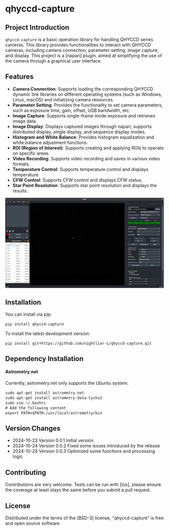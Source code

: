 # qhyccd-capture

## Project Introduction

`qhyccd-capture` is a basic operation library for handling QHYCCD series cameras. This library provides functionalities to interact with QHYCCD cameras, including camera connection, parameter setting, image capture, and display. This project is a [napari] plugin, aimed at simplifying the use of the camera through a graphical user interface.

## Features

- **Camera Connection**: Supports loading the corresponding QHYCCD dynamic link libraries on different operating systems (such as Windows, Linux, macOS) and initializing camera resources.
- **Parameter Setting**: Provides the functionality to set camera parameters, such as exposure time, gain, offset, USB bandwidth, etc.
- **Image Capture**: Supports single-frame mode exposure and retrieves image data.
- **Image Display**: Displays captured images through napari, supports distributed display, single display, and sequence display modes.
- **Histogram and White Balance**: Provides histogram equalization and white balance adjustment functions.
- **ROI (Region of Interest)**: Supports creating and applying ROIs to operate on specific areas.
- **Video Recording**: Supports video recording and saves in various video formats.
- **Temperature Control**: Supports temperature control and displays temperature.
- **CFW Control**: Supports CFW control and displays CFW status.
- **Star Point Resolution**: Supports star point resolution and displays the results.

![qhyccd-capture 插件界面显示](https://raw.githubusercontent.com/LiuQiang-AI/qhyccd-capture/main/src/qhyccd_capture/images/image.png)

## Installation
You can install via pip:

    pip install qhyccd-capture

To install the latest development version:

    pip install git+https://github.com/nightliar-L/qhyccd-capture.git

## Dependency Installation
#### Astrometry.net 
Currently, astrometry.net only supports the Ubuntu system.

    sudo apt-get install astrometry.net
    sudo apt-get install astrometry-data-tycho2
    sudo vim ~/.bashrc
    # Add the following content
    export PATH=$PATH:/usr/local/astrometry/bin

## Version Changes

- 2024-10-23 Version 0.0.1 Initial version
- 2024-10-24 Version 0.0.2 Fixed some issues introduced by the release
- 2024-10-24 Version 0.0.3 Optimized some functions and processing logic

## Contributing

Contributions are very welcome. Tests can be run with [tox], please ensure
the coverage at least stays the same before you submit a pull request.

## License

Distributed under the terms of the [BSD-3] license,
"qhyccd-capture" is free and open source software
